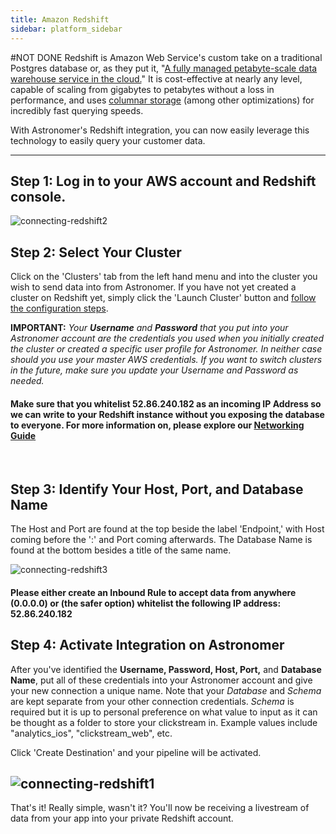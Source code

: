 ```yaml
---
title: Amazon Redshift
sidebar: platform_sidebar
---
```

#NOT DONE
Redshift is Amazon Web Service's custom take on a traditional Postgres database or, as they put it, "[A fully managed petabyte-scale data warehouse service in the cloud.](http://docs.aws.amazon.com/redshift/latest/mgmt/welcome.html)" It is cost-effective at nearly any level, capable of scaling from gigabytes to petabytes without a loss in performance, and uses [columnar storage](http://docs.aws.amazon.com/redshift/latest/dg/c_columnar_storage_disk_mem_mgmnt.html) (among other optimizations) for incredibly fast querying speeds.

With Astronomer's Redshift integration, you can now easily leverage this technology to easily query your customer data.

---

## Step 1: Log in to your AWS account and Redshift console.

![connecting-redshift2](/1.0/assets/img/guides/streaming/clickstream/amazon-redshift/amazon-redshift2.png)

## Step 2: Select Your Cluster

Click on the 'Clusters' tab from the left hand menu and into the cluster you wish to send data into from Astronomer. If you have not yet created a cluster on Redshift yet, simply click the 'Launch Cluster' button and [follow the configuration steps](http://docs.aws.amazon.com/redshift/latest/gsg/rs-gsg-launch-sample-cluster.html).

<b>IMPORTANT:</b> <i>Your <b>Username</b> and <b>Password</b> that you put into your Astronomer account are the credentials you used when you initially created the cluster or created a specific user profile for Astronomer. In neither case should you use your master AWS credentials. If you want to switch clusters in the future, make sure you update your Username and Password as needed.</i>

#### Make sure that you whitelist 52.86.240.182 as an incoming IP Address so we can write to your Redshift instance without you exposing the database to everyone. For more information on, please explore our [Networking Guide](/1.0/guides/network/)

<br>

## Step 3: Identify Your Host, Port, and Database Name

The Host and Port are found at the top beside the label 'Endpoint,' with Host coming before the ':' and Port coming afterwards. The Database Name is found at the bottom besides a title of the same name.

![connecting-redshift3](/1.0/assets/img/guides/streaming/clickstream/amazon-redshift/amazon-redshift3.png)


#### Please either create an Inbound Rule to accept data from anywhere (0.0.0.0) or (the safer option) whitelist the following IP address: 52.86.240.182

## Step 4: Activate Integration on Astronomer

After you've identified the <b>Username, Password, Host, Port,</b> and <b>Database Name</b>, put all of these credentials into your Astronomer account and give your new connection a unique name. Note that your *Database* and *Schema* are kept separate from your other connection credentials. *Schema* is required but it is up to personal preference on what value to input as it can be thought as a folder to store your clickstream in. Example values include "analytics_ios", "clickstream_web", etc.

Click 'Create Destination' and your pipeline will be activated.

![connecting-redshift1](/1.0/assets/img/guides/streaming/clickstream/amazon-redshift/amazon-redshift1.gif)
---

That's it! Really simple, wasn't it? You'll now be receiving a livestream of data from your app into your private Redshift account.
